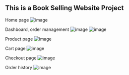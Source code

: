 ## This is a Book Selling Website Project

Home page
![image](https://github.com/vclong2003/1670_react/assets/53139311/20e49333-9bee-47e3-83f1-39a3bad7df18)

Dashboard, order management
![image](https://github.com/vclong2003/1670_react/assets/53139311/d5a1f09b-1aba-417a-82c1-8706a1682970)
![image](https://github.com/vclong2003/1670_react/assets/53139311/370dc0e8-f44b-4945-88a2-67f677e115b2)

Product page
![image](https://github.com/vclong2003/1670_react/assets/53139311/579a9b69-d3ee-4cc5-9edb-9c2407a1ee0e)

Cart page
![image](https://github.com/vclong2003/1670_react/assets/53139311/d3bf9358-8294-402a-b6f6-b89616fe62f1)

Checkout page
![image](https://github.com/vclong2003/1670_react/assets/53139311/8d2bbbdc-0ad4-48ab-8813-16a6289fb715)

Order history
![image](https://github.com/vclong2003/1670_react/assets/53139311/21ce4747-f147-4441-87a7-9d05acd7e16b)
